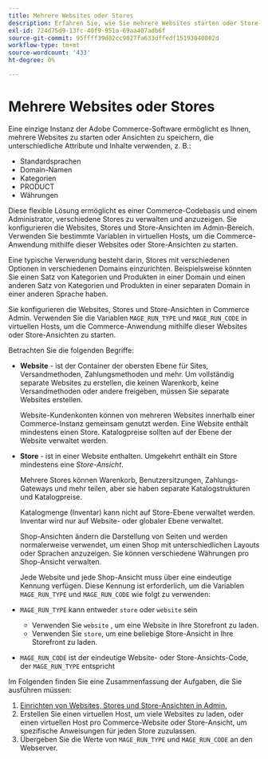 ```yaml
---
title: Mehrere Websites oder Stores
description: Erfahren Sie, wie Sie mehrere Websites starten oder Store-Ansichten mit verschiedenen Optionen, Domains und Inhalten implementieren können.
exl-id: 724d75d9-13fc-40f9-951a-69aa407adb6f
source-git-commit: 95ffff39d82cc9027fa633dffedf15193040802d
workflow-type: tm+mt
source-wordcount: '433'
ht-degree: 0%

---
```


# Mehrere Websites oder Stores

Eine einzige Instanz der Adobe Commerce-Software ermöglicht es Ihnen, mehrere Websites zu starten oder Ansichten zu speichern, die unterschiedliche Attribute und Inhalte verwenden, z. B.:

- Standardsprachen
- Domain-Namen
- Kategorien
- PRODUCT
- Währungen

Diese flexible Lösung ermöglicht es einer Commerce-Codebasis und einem Administrator, verschiedene Stores zu verwalten und anzuzeigen. Sie konfigurieren die Websites, Stores und Store-Ansichten im Admin-Bereich. Verwenden Sie bestimmte Variablen in virtuellen Hosts, um die Commerce-Anwendung mithilfe dieser Websites oder Store-Ansichten zu starten.

Eine typische Verwendung besteht darin, Stores mit verschiedenen Optionen in verschiedenen Domains einzurichten. Beispielsweise könnten Sie einen Satz von Kategorien und Produkten in einer Domain und einen anderen Satz von Kategorien und Produkten in einer separaten Domain in einer anderen Sprache haben.

Sie konfigurieren die Websites, Stores und Store-Ansichten in Commerce Admin. Verwenden Sie die Variablen `MAGE_RUN_TYPE` und `MAGE_RUN_CODE` in virtuellen Hosts, um die Commerce-Anwendung mithilfe dieser Websites oder Store-Ansichten zu starten.

Betrachten Sie die folgenden Begriffe:

- **Website** - ist der Container der obersten Ebene für Sites, Versandmethoden, Zahlungsmethoden und mehr. Um vollständig separate Websites zu erstellen, die keinen Warenkorb, keine Versandmethoden oder andere freigeben, müssen Sie separate Websites erstellen.

  Website-Kundenkonten können von mehreren Websites innerhalb einer Commerce-Instanz gemeinsam genutzt werden. Eine Website enthält mindestens einen Store. Katalogpreise sollten auf der Ebene der Website verwaltet werden.

- **Store** - ist in einer Website enthalten. Umgekehrt enthält ein Store mindestens eine *Store-Ansicht*.

  Mehrere Stores können Warenkorb, Benutzersitzungen, Zahlungs-Gateways und mehr teilen, aber sie haben separate Katalogstrukturen und Katalogpreise.

  Katalogmenge (Inventar) kann nicht auf Store-Ebene verwaltet werden. Inventar wird nur auf Website- oder globaler Ebene verwaltet.

  Shop-Ansichten ändern die Darstellung von Seiten und werden normalerweise verwendet, um einen Shop mit unterschiedlichen Layouts oder Sprachen anzuzeigen. Sie können verschiedene Währungen pro Shop-Ansicht verwalten.

  Jede Website und jede Shop-Ansicht muss über eine eindeutige Kennung verfügen. Diese Kennung ist erforderlich, um die Variablen `MAGE_RUN_TYPE` und `MAGE_RUN_CODE` wie folgt zu verwenden:

- `MAGE_RUN_TYPE` kann entweder `store` oder `website` sein

   - Verwenden Sie `website` , um eine Website in Ihre Storefront zu laden.
   - Verwenden Sie `store`, um eine beliebige Store-Ansicht in Ihre Storefront zu laden.

- `MAGE_RUN_CODE` ist der eindeutige Website- oder Store-Ansichts-Code, der `MAGE_RUN_TYPE` entspricht

Im Folgenden finden Sie eine Zusammenfassung der Aufgaben, die Sie ausführen müssen:

1. [Einrichten von Websites, Stores und Store-Ansichten in Admin.](ms-admin.md)
1. Erstellen Sie einen virtuellen Host, um viele Websites zu laden, oder einen virtuellen Host pro Commerce-Website oder Store-Ansicht, um spezifische Anweisungen für jeden Store zuzulassen.
1. Übergeben Sie die Werte von `MAGE_RUN_TYPE` und `MAGE_RUN_CODE` an den Webserver.
